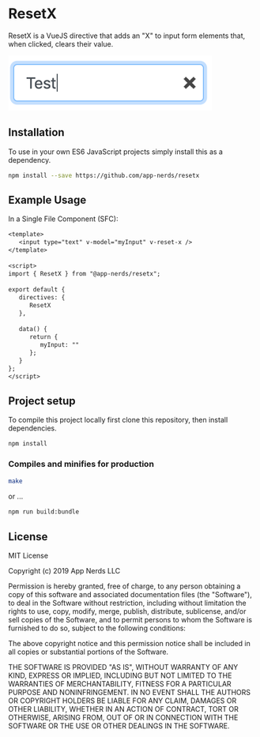 # ResetX

ResetX is a VueJS directive that adds an "X" to input form elements
that, when clicked, clears their value.

![Screenshot](./screenshots/screenshot-1.png)

## Installation

To use in your own ES6 JavaScript projects simply install this as
a dependency.

```bash
npm install --save https://github.com/app-nerds/resetx
```

## Example Usage

In a Single File Component (SFC):

```vue
<template>
   <input type="text" v-model="myInput" v-reset-x />
</template>

<script>
import { ResetX } from "@app-nerds/resetx";

export default {
   directives: {
      ResetX
   },

   data() {
      return {
         myInput: ""
      };
   }
};
</script>
```

## Project setup

To compile this project locally first clone this repository, then install
dependencies.

```bash
npm install
```

### Compiles and minifies for production

```bash
make
```

or ...

```bash
npm run build:bundle
```

## License

MIT License

Copyright (c) 2019 App Nerds LLC

Permission is hereby granted, free of charge, to any person obtaining a copy
of this software and associated documentation files (the "Software"), to deal
in the Software without restriction, including without limitation the rights
to use, copy, modify, merge, publish, distribute, sublicense, and/or sell
copies of the Software, and to permit persons to whom the Software is
furnished to do so, subject to the following conditions:

The above copyright notice and this permission notice shall be included in all
copies or substantial portions of the Software.

THE SOFTWARE IS PROVIDED "AS IS", WITHOUT WARRANTY OF ANY KIND, EXPRESS OR
IMPLIED, INCLUDING BUT NOT LIMITED TO THE WARRANTIES OF MERCHANTABILITY,
FITNESS FOR A PARTICULAR PURPOSE AND NONINFRINGEMENT. IN NO EVENT SHALL THE
AUTHORS OR COPYRIGHT HOLDERS BE LIABLE FOR ANY CLAIM, DAMAGES OR OTHER
LIABILITY, WHETHER IN AN ACTION OF CONTRACT, TORT OR OTHERWISE, ARISING FROM,
OUT OF OR IN CONNECTION WITH THE SOFTWARE OR THE USE OR OTHER DEALINGS IN THE
SOFTWARE.
